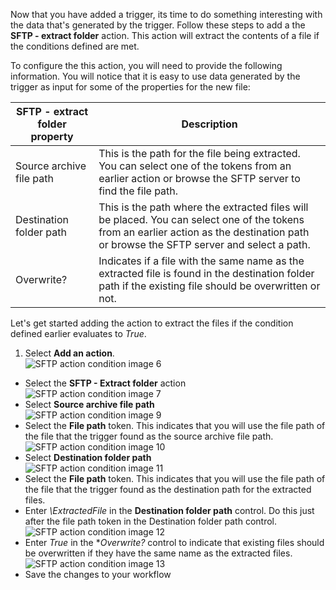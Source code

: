 Now that you have added a trigger, its time to do something interesting with the data that's generated by the trigger. Follow these steps to add a the **SFTP - extract folder** action. This action will extract the contents of a file if the conditions defined are met. 

To configure the this action, you will need to provide the following information. You will notice that it is easy to use data generated  by the trigger as input for some of the properties for the new file:

|SFTP - extract folder property|Description|
|---|---|
|Source archive file path|This is the path for the file being extracted. You can select one of the tokens from an earlier action or browse the SFTP server to find the file path.|
|Destination folder path|This is the path where the extracted files will be placed. You can select one of the tokens from an earlier action as the destination path or browse the SFTP server and select a path.|
|Overwrite?|Indicates if a file with the same name as the extracted file is found in the destination folder path if the existing file should be overwritten or not.|

Let's get started adding the action to extract the files if the condition defined earlier evaluates to *True*. 

1. Select **Add an action**.        
![SFTP action condition image 6](./media/connectors-create-api-sftp/condition-6.png)   
- Select the **SFTP - Extract folder** action      
![SFTP action condition image 7](./media/connectors-create-api-sftp/condition-7.png)   
- Select **Source archive file path**              
![SFTP action condition image 9](./media/connectors-create-api-sftp/condition-9.png)   
- Select the **File path** token. This indicates that you will use the file path of the file that the trigger found as the source archive file path.           
![SFTP action condition image 10](./media/connectors-create-api-sftp/condition-10.png)   
- Select **Destination folder path**           
![SFTP action condition image 11](./media/connectors-create-api-sftp/condition-11.png)   
- Select the **File path** token. This indicates that you will use the file path of the file that the trigger found as the destination path for the extracted files.   
- Enter *\ExtractedFile* in the **Destination folder path** control. Do this just after the file path token in the Destination folder path control.         
![SFTP action condition image 12](./media/connectors-create-api-sftp/condition-12.png)   
- Enter *True* in the **Overwrite?* control to indicate that existing files should be overwritten if they have the same name as the extracted files.      
![SFTP action condition image 13](./media/connectors-create-api-sftp/condition-13.png)   
- Save the changes to your workflow  
